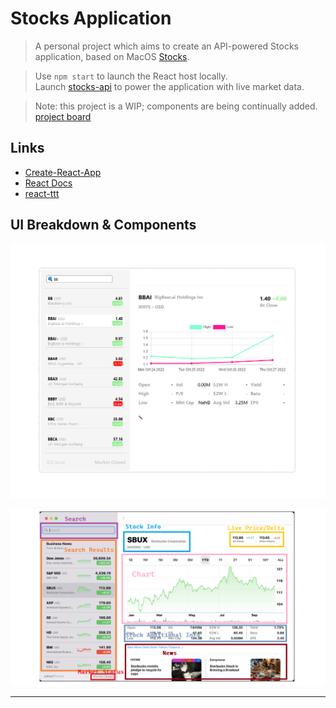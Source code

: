 # Stocks Application
> A personal project which aims to create an API-powered Stocks application, based on MacOS [Stocks](https://support.apple.com/en-gb/guide/stocks/welcome/mac).

> Use ```npm start``` to launch the React host locally.  
> Launch [stocks-api](https://github.com/soca-git/stocks-api) to power the application with live market data.  

> Note: this project is a WIP; components are being continually added.  
> [project board](https://github.com/users/soca-git/projects/1/views/1)

## Links
- [Create-React-App](https://reactjs.org/docs/create-a-new-react-app.html)
- [React Docs](https://reactjs.org/docs/hello-world.html)
- [react-ttt](https://github.com/soca-git/react-ttt)

## UI Breakdown & Components
![stocks-react-components](./stocks-react-components.png)

![macos-stocks-breakdown](./macos-stocks-breakdown.png)

---
